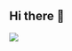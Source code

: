 ## Hi there 👋
<a href="https://u8views.com/github/bIropka"><img src="https://u8views.com/api/v1/github/profiles/8318817/views/day-week-month-total-count.svg"></a>

<!--
**bIropka/bIropka** is a ✨ _special_ ✨ repository because its `README.md` (this file) appears on your GitHub profile.

Here are some ideas to get you started:

- 🔭 I’m currently working on ...
- 🌱 I’m currently learning ...
- 👯 I’m looking to collaborate on ...
- 🤔 I’m looking for help with ...
- 💬 Ask me about ...
- 📫 How to reach me: ...
- 😄 Pronouns: ...
- ⚡ Fun fact: ...
-->
